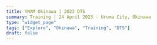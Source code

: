 ```yaml
---
title: YWAM Okinawa | 2023 DTS
summary: Training | 24 April 2023 - Uruma City, Okinawa
type: "widget_page"
tags: ["Explore", "Okinawa", "Training", "DTS"]
draft: false
---
```

